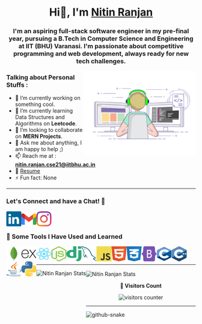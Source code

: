 <h1 align="center">Hi👋, I'm <a href="https://github.com/nitin-ranjan">Nitin Ranjan</a></h1>
<h3 align="center">I'm an aspiring full-stack software engineer in my pre-final year, pursuing a B.Tech in Computer Science and Engineering at IIT (BHU) Varanasi. I'm passionate about competitive programming and web development, always ready for new tech challenges.</h3>
<img alt="Nitin Ranjan Coding" src="https://raw.githubusercontent.com/nitin-ranjan/nitin-ranjan/main/images/nitin_ranjan_gif.gif" align="right" width="300">


### Talking about Personal Stuffs : 
- 🔭 I’m currently working on something cool.
- 🌱 I’m currently learning Data Structures and Algorithms on **Leetcode**.
- 👯 I’m looking to collaborate on **MERN Projects**.
- 💬 Ask me about anything, I am happy to help ;)
- 📫 Reach me at : **nitin.ranjan.cse21@iitbhu.ac.in**
- 📄 <a href=""> Resume </a>
- ⚡ Fun fact: None
  
<hr>

### Let's Connect and have a Chat! 💬
<a href="https://www.linkedin.com/in/nitin-ranjan-/"><img align="left" src="https://raw.githubusercontent.com/nitin-ranjan/nitin-ranjan/main/images/nitin_ranjan_linkedin.svg" alt="https://www.linkedin.com/in/nitin-ranjan-/" height="40" width="40" /></a>
<a href="mailto:nitin.ranjan.cse21@iitbhu.ac.in"><img align="left" alt="Nitin Ranjan - Email" src="https://raw.githubusercontent.com/nitin-ranjan/nitin-ranjan/main/images/nitin_ranjan_gmail.svg" height="40" width="40"/></a>
<a href="https://www.instagram.com/itz_nitinsingh_/"><img align="left" src="https://raw.githubusercontent.com/nitin-ranjan/nitin-ranjan/main/images/nitin_ranjan_instagram.svg" alt="https://www.instagram.com/itz_nitinsingh_/" height="40" width="40" /></a>

<br><br>

### 🚀 Some Tools I Have Used and Learned
<a href="https://www.mongodb.com/"><img src="https://raw.githubusercontent.com/nitin-ranjan/nitin-ranjan/main/images/nitin_ranjan_mongodb.svg" align="left" alt="MongoDB" height="40" width="40"/></a>
<a href="https://expressjs.com"><img src="https://raw.githubusercontent.com/nitin-ranjan/nitin-ranjan/main/images/nitin_ranjan_express.svg" align="left" alt="express" height="40" width="40"/></a>
<a href="https://reactjs.org/"><img src="https://raw.githubusercontent.com/nitin-ranjan/nitin-ranjan/main/images/nitin_ranjan_react.svg" align="left" alt="ReactJs" height="40" width="40"/></a>
<a href="https://nodejs.org/en/"><img src="https://raw.githubusercontent.com/nitin-ranjan/nitin-ranjan/main/images/nitin_ranjan_nodejs.svg" align="left" alt="nodeJs" height="40" width="40"/></a>
<a href="https://www.djangoproject.com/"><img src="https://raw.githubusercontent.com/nitin-ranjan/nitin-ranjan/main/images/nitin_ranjan_django.svg" align="left" alt="django" height="40" width="40"/></a>
<a href="https://www.mysql.com/"><img src="https://raw.githubusercontent.com/nitin-ranjan/nitin-ranjan/main/images/nitin_ranjan_mysql.svg" align="left" alt="mysql" height="40" width="40"/></a>
<a href="https://www.javascript.com/"><img src="https://raw.githubusercontent.com/nitin-ranjan/nitin-ranjan/main/images/nitin_ranjan_javascript.svg" align="left" alt="javascript" height="40" width="40"/></a>
<a href="https://www.w3.org/html/"><img src="https://raw.githubusercontent.com/nitin-ranjan/nitin-ranjan/main/images/nitin_ranjan_html.svg" align="left" alt="HTML" height="40" width="40"/></a>
<a href="https://www.w3.org/Style/CSS/"><img src="https://raw.githubusercontent.com/nitin-ranjan/nitin-ranjan/main/images/nitin_ranjan_css.svg" align="left" alt="css3" height="40" width="40"/></a>
<a href="https://getbootstrap.com"><img src="https://raw.githubusercontent.com/nitin-ranjan/nitin-ranjan/main/images/nitin_ranjan_bootstrap.svg" align="left" alt="bootstrap" height="40" width="40"/></a>
<a href="https://www.learn-c.org/"><img src="https://raw.githubusercontent.com/nitin-ranjan/nitin-ranjan/main/images/nitin_ranjan_c.svg" align="left" alt="C" height="40" width="40"/></a>
<a href="https://isocpp.org/"><img src="https://raw.githubusercontent.com/nitin-ranjan/nitin-ranjan/main/images/nitin_ranjan_c++.svg" align="left" alt="C++" height="40" width="40"/></a>
<a href="https://www.java.com/en/"><img src="https://raw.githubusercontent.com/nitin-ranjan/nitin-ranjan/main/images/nitin_ranjan_java.svg" align="left" alt="java" height="40" width="40"/></a>
<a href="https://www.python.org/"><img src="https://raw.githubusercontent.com/nitin-ranjan/nitin-ranjan/main/images/nitin_ranjan_python.svg" align="left" alt="Python" height="40" width="40"/></a>

<br><br><hr>

<picture>
  <source media="(prefers-color-scheme: dark)" srcset="https://github-readme-stats.vercel.app/api/top-langs?username=nitin-ranjan&show_icons=true&layout=donut&theme=radical"/>
  <source media="(prefers-color-scheme: light)" srcset="https://github-readme-stats.vercel.app/api/top-langs?username=nitin-ranjan&show_icons=true&layout=donut&theme=shadow_blue"/>
  <img height="200" align="left" alt="Nitin Ranjan Stats"/>
</picture>

<picture>
  <source media="(prefers-color-scheme: dark)" srcset="https://github-readme-stats.vercel.app/api?username=nitin-ranjan&show_icons=true&theme=radical&count_private=true&include_all_commits=true"/>
  <source media="(prefers-color-scheme: light)" srcset="https://github-readme-stats.vercel.app/api?username=nitin-ranjan&show_icons=true&theme=shadow_blue&count_private=true&include_all_commits=true"/>
  <img height="200" align="center" alt="Nitin Ranjan Stats"/>
</picture>


**<p align="center">:round_pushpin: Visitors Count</p>**
<div align="center"><img alt="visitors counter" src="https://profile-counter.glitch.me/nitin-ranjan/count.svg"></div>

<hr>

<picture>
  <source media="(prefers-color-scheme: dark)" srcset="https://github.com/nitin-ranjan/nitin-ranjan/blob/output/github-contribution-grid-snake-dark.svg" />
  <source media="(prefers-color-scheme: light)" srcset="https://github.com/nitin-ranjan/nitin-ranjan/blob/output/github-contribution-grid-snake.svg" />
  <img alt="github-snake" src="github-snake.svg" />
</picture>
